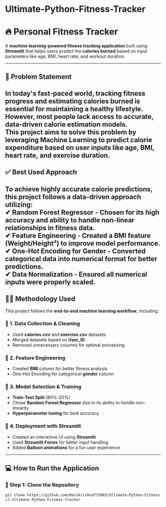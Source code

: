 # Ultimate-Python-Fitness-Tracker
# 🔥 Personal Fitness Tracker  

A **machine learning-powered fitness tracking application** built using **Streamlit** that helps users predict the **calories burned** based on input parameters like age, BMI, heart rate, and workout duration.  

---

## 🚀 Problem Statement  

In today's fast-paced world, tracking fitness progress and estimating **calories burned** is essential for maintaining a healthy lifestyle. However, most people lack access to accurate, **data-driven** calorie estimation models.  
**This project aims to solve this problem** by leveraging **Machine Learning** to predict calorie expenditure based on user inputs like age, BMI, heart rate, and exercise duration.  
---
## ✅ Best Used Approach  

To achieve **highly accurate calorie predictions**, this project follows a **data-driven approach** utilizing:  
✔ **Random Forest Regressor** - Chosen for its **high accuracy** and ability to handle **non-linear relationships** in fitness data.  
✔ **Feature Engineering** - Created a **BMI feature** (Weight/Height²) to improve model performance.  
✔ **One-Hot Encoding for Gender** - Converted categorical data into numerical format for better predictions.  
✔ **Data Normalization** - Ensured all numerical inputs were properly scaled.  
---

## 🧑‍🔬 Methodology Used  

This project follows the **end-to-end machine learning workflow**, including:  
### 🔹 **1. Data Collection & Cleaning**  
- Used **calories.csv** and **exercise.csv** datasets  
- Merged datasets based on **User_ID**  
- Removed unnecessary columns for optimal processing  

### 🔹 **2. Feature Engineering**  
- Created **BMI** column for better fitness analysis  
- One-Hot Encoding for categorical **gender** column  

### 🔹 **3. Model Selection & Training**  
- **Train-Test Split** (80%-20%)  
- Chose **Random Forest Regressor** due to its ability to handle non-linearity  
- **Hyperparameter tuning** for best accuracy  

### 🔹 **4. Deployment with Streamlit**  
- Created an interactive UI using **Streamlit**  
- Used **Streamlit Forms** for better input handling  
- Added **Balloon animations** for a fun user experience  

---

## 💻 How to Run the Application  

### **🔹 Step 1: Clone the Repository**
```bash
git clone https://github.com/Harikrishna772003/Ultimate-Python-Fitness-Tracker.git
cd Ultimate-Python-Fitness-Tracker
